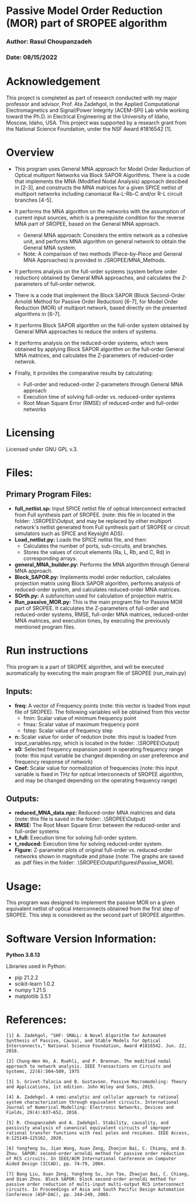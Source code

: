 # Passive Model Order Reduction (MOR) part of SROPEE algorithm
### Author: Rasul Choupanzadeh
### Date: 08/15/2022

# Acknowledgement
This project is completed as part of research conducted with my major professor and advisor, Prof. Ata Zadehgol, in the Applied Computational Electromagnetics and Signal/Power Integrity (ACEM-SPI) Lab while working toward the Ph.D. in Electrical Engineering at the University of Idaho, Moscow, Idaho, USA. 
This project was supported by a research grant from the National Science Foundation, under the NSF Award #1816542 [1].

# Overview
- This program uses General MNA approach for Model Order Reduction of Optical multiport Networks via Block SAPOR Algorithms. There is a code that implements the MNA (Modified Nodal Analysis) approach descibed in [2-3], and constructs the MNA matrices for a given SPICE netlist of multiport networks including canoniacal Ra-L-Rb-C and/or R-L circuit branches [4-5].

- It performs the MNA algorithm on the networks with the assumption of current input sources, which is a prerequisite condition for the reverse MNA part of SROPEE, based on the General MNA approach.
    * General MNA approach: Considers the entire network as a cohesive unit, and performs MNA algorithm on general network to obtain the General MNA system.
    * Note: A comparison of two methods (Piece-by-Piece and General MNA Approaches) is provided in ./SROPEE/MNA_Methods.

- It performs analysis on the full-order systems (system before order reduction) obtained by General MNA approaches, and calculates the Z-parameters of full-order netwrok.

- There is a code that implement the Block SAPOR (Block Second-Order Arnoldi Method for Passive Order Reduction) [6-7], for Model Order Reduction (MOR) of multiport network, based directly on the presented algorithms in [6-7]. 

- It performs Block SAPOR algorithm on the full-order system obtained by General MNA approaches to reduce the orders of systems.

- It performs analysis on the reduced-order systems, which were obtained by applying Block SAPOR algorithm on the full-order General MNA matrices, and calculates the Z-parameters of reduced-order netwrok.

- Finally, it provides the comparative results by calculating:
    * Full-order and reduced-order Z-parameters through General MNA approach
    * Execution time of solving full-order vs. reduced-order systems
    * Root Mean Square Error (RMSE) of reduced-order and full-order networks



# Licensing
Licensed under GNU GPL v.3.
 

# Files:

## Primary Program Files:
- **full_netlist.sp:** Input SPICE netlist file of optical interconnect extracted from Full synthesis part of SROPEE. (note: this file in located in the folder: .\SROPEE\Output, and may be replaced by other multiport network's netlist generated from Full synthesis part of SROPEE or circuit simulators such as SPICE and Keysight ADS).
- **Load_netlist.py:** Loads the SPICE netlist file, and then: 
    * Calculates the number of ports, sub-circuits, and branches.
    * Stores the values of circuit elements (Ra, L, Rb, and C, Rd) in corresponding arrays.
- **general_MNA_builder.py:** Performs the MNA algorithm through General MNA approach.
- **Block_SAPOR.py:** Implements model order reduction, calculates projection matrix using Block SAPOR algorithm, performs analysis of reduced-order system, and calculates reduced-order MNA matrices.    
- **SOrth.py:** A subfunction used for calculation of projection matrix.  
- **Run_passive_MOR.py:** This is the main program file for Passive MOR part of SROPEE. It calculates the Z-parameters of full-order and reduced-order systems, RMSE, full-order MNA matrices, reduced-order MNA matrices, and execution times, by executing the previously mentioned program files.
 


# Run instructions
This program is a part of SROPEE algorithm, and will be executed auromatically by executing the main program file of SROPEE (run_main.py)


## Inputs:
- **freq:** A vector of Frequency points (note: this vector is loaded from input file of SROPEE). The following variables will be obtained from this vector
    * fmin: Scalar value of minimum frequency point
    * fmax: Scalar value of maximum frequency point
    * fstep: Scalar value of frequency step
- **n:** Scalar value for order of redution (note: this input is loaded from input_variables.npy, which is located in the folder: .\SROPEE\Output)
- **s0:** Selected frequency expansion point in operating frequency range (note: this input variable be changed depending on user preference and frequency response of network)
- **Coef:** Scalar value for normalization of frequencies (note: this input variable is fixed in THz for optical interconnects of SROPEE algorithm, and may be changed depending on the operating frequency range)

    
## Outputs:
- **reduced_MNA_data.npz:** Reduced-order MNA matricres and data (note: this file is saved in the folder: .\SROPEE\Output)
- **RMSE:** The Root Mean Square Error between the reduced-order and full-order systems
- **t_full:** Execution time for solving full-order system.
- **t_reduced:** Execution time for solving reduced-order system.
- **Figure:** Z-parameter plots of original full-order vs. reduced-order networks shown in magnitude and phase (note: The graphs are saved as .pdf files in the folder: .\SROPEE\Output\figures\Passive_MOR).




# Usage:
This program was designed to implement the passive MOR on a given equivalent netlist of optical interconnects obtained from the first step of SROPEE. This step is considered as the second part of SROPEE algorithm.


# Software Version Information:
**Python 3.8.13**


Libraries used in Python:
   * pip		21.2.2
   * scikit-learn	1.0.2
   * numpy		1.21.5
   * matplotlib	        3.5.1



# References:
```
[1] A. Zadehgol, "SHF: SMALL: A Novel Algorithm for Automated Synthesis of Passive, Causal, and Stable Models for Optical Interconnects," National Science Foundation, Award #1816542. Jun. 22, 2018.

[2] Chung-Wen Ho, A. Ruehli, and P. Brennan. The modified nodal approach to network analysis. IEEE Transactions on Circuits and Systems, 22(6):504–509, 1975

[3] S. Grivet-Talocia and B. Gustavsen. Passive Macromodeling: Theory and Applications, 1st edition. John Wiley and Sons, 2015.

[4] A. Zadehgol. A semi-analytic and cellular approach to rational system characterization through equivalent circuits. International Journal of Numerical Modelling: Electronic Networks, Devices and Fields, 29(4):637–652, 2016.

[5] R. Choupanzadeh and A. Zadehgol. Stability, causality, and passivity analysis of canonical equivalent circuits of improper rational transfer functions with real poles and residues. IEEE Access, 8:125149–125162, 2020.

[6] Yangfeng Su, Jian Wang, Xuan Zeng, Zhaojun Bai, C. Chiang, and D. Zhou. SAPOR: second-order arnoldi method for passive order reduction of RCS circuits. In IEEE/ACM International Conference on Computer Aided Design (ICCAD), pp. 74–79, 2004.

[7] Bang Liu, Xuan Zeng, Yangfeng Su, Jun Tao, Zhaojun Bai, C. Chiang, and Dian Zhou. Block SAPOR: block second-order arnoldi method for passive order reduction of multi-input multi-output RCS interconnect circuits. In Proceedings of Asia and South Pacific Design Automation Conference (ASP-DAC), pp. 244–249, 2005.

```
